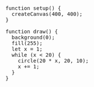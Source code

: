 <pre>function setup() {
  createCanvas(400, 400);
}

function draw() {
  background(0);
  fill(255);
  let x = 1;
  while (x < 20) {
    circle(20 * x, 20, 10);
    x += 1;
  }
}</pre>
